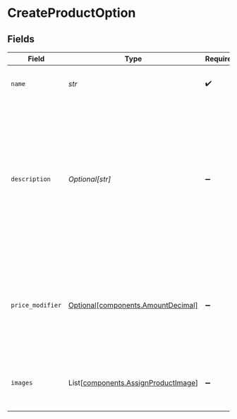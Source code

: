 # CreateProductOption


## Fields

| Field                                                                                                                                             | Type                                                                                                                                              | Required                                                                                                                                          | Description                                                                                                                                       |
| ------------------------------------------------------------------------------------------------------------------------------------------------- | ------------------------------------------------------------------------------------------------------------------------------------------------- | ------------------------------------------------------------------------------------------------------------------------------------------------- | ------------------------------------------------------------------------------------------------------------------------------------------------- |
| `name`                                                                                                                                            | *str*                                                                                                                                             | :heavy_check_mark:                                                                                                                                | The display name of a product option.                                                                                                             |
| `description`                                                                                                                                     | *Optional[str]*                                                                                                                                   | :heavy_minus_sign:                                                                                                                                | A detailed description of the option.<br/><br/>- Must be valid UTF-8 text<br/>- Supports Markdown for formatting<br/>- HTML is not permitted and will be rejected |
| `price_modifier`                                                                                                                                  | [Optional[components.AmountDecimal]](../../models/components/amountdecimal.md)                                                                    | :heavy_minus_sign:                                                                                                                                | The adjustment applied to a product's base price by this option. Can be negative, positive, or zero.                                              |
| `images`                                                                                                                                          | List[[components.AssignProductImage](../../models/components/assignproductimage.md)]                                                              | :heavy_minus_sign:                                                                                                                                | Assign previously uploaded images to a product or option.                                                                                         |